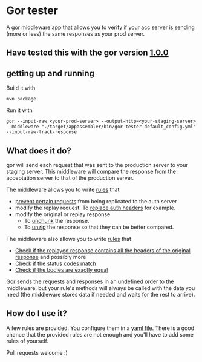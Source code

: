 # Gor tester

A [gor](https://github.com/buger/gor) middleware app that allows you to verify if your acc server is sending (more or less) the same responses as your prod server.

## Have tested this with the gor version [1.0.0](https://github.com/buger/goreplay/releases/tag/v1.0.0)
## getting up and running

Build it with

```
mvn package
```

Run it with 

```
gor --input-raw <your-prod-server> --output-http=<your-staging-server> --middleware "./target/appassembler/bin/gor-tester default_config.yml" --input-raw-track-response
```

## What does it do?

gor will send each request that was sent to the production server to your staging server. 
This middleware will compare the response from the acceptation server to that of the production server.

The middleware allows you to write [rules](/src/main/java/nl/knaw/huygens/gortester/rewriterules/RewriteRule.java) that

 * [prevent certain requests](/src/main/java/nl/knaw/huygens/gortester/rewriterules/BlockReplayRule.java) from being replicated to the auth server
 * modify the replay request. To [replace auth headers](/src/main/java/nl/knaw/huygens/gortester/rewriterules/StoreAuthRule.java) for example.
 * modify the original or replay response. 
    * To [unchunk](/src/main/java/nl/knaw/huygens/gortester/rewriterules/UnchunkRule.java) the response. 
    * To [unzip](/src/main/java/nl/knaw/huygens/gortester/rewriterules/GunzipRule.java) the response so that they can be better compared.

The middleware also allows you to write [rules](/src/main/java/nl/knaw/huygens/gortester/differs/Differ.java) that

 * [Check if the replayed response contains all the headers of the original response](/src/main/java/nl/knaw/huygens/gortester/differs/HeaderDiffer.java) and possibly more
 * [Check if the status codes match](/src/main/java/nl/knaw/huygens/gortester/differs/StatusDiffer.java)
 * [Check if the bodies are exactly equal](/src/main/java/nl/knaw/huygens/gortester/differs/BinaryBodyDiffer.java)

Gor sends the requests and responses in an undefined order to the middleware, but your rule's methods will always be called with the data you need (the middleware stores data if needed and waits for the rest to arrive).

## How do I use it?

A few rules are provided. 
You configure them in a [yaml file](default_config.yml). 
There is a good chance that the provided rules are not enough and you'll have to add some rules of yourself.

Pull requests welcome :)

